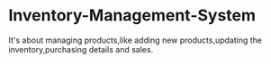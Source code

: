 # Inventory-Management-System
It's about managing products,like adding new products,updating the inventory,purchasing details and sales.

